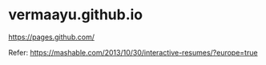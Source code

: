 # vermaayu.github.io

https://pages.github.com/

Refer: https://mashable.com/2013/10/30/interactive-resumes/?europe=true
